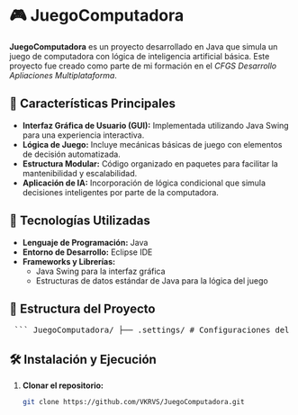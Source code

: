 # 🎮 JuegoComputadora

**JuegoComputadora** es un proyecto desarrollado en Java que simula un juego de computadora con lógica de inteligencia artificial básica. Este proyecto fue creado como parte de mi formación en el *CFGS Desarrollo Apliaciones Multiplataforma*.

## 🧠 Características Principales

- **Interfaz Gráfica de Usuario (GUI):** Implementada utilizando Java Swing para una experiencia interactiva.
- **Lógica de Juego:** Incluye mecánicas básicas de juego con elementos de decisión automatizada.
- **Estructura Modular:** Código organizado en paquetes para facilitar la mantenibilidad y escalabilidad.
- **Aplicación de IA:** Incorporación de lógica condicional que simula decisiones inteligentes por parte de la computadora.

## 🚀 Tecnologías Utilizadas

- **Lenguaje de Programación:** Java
- **Entorno de Desarrollo:** Eclipse IDE
- **Frameworks y Librerías:**
  - Java Swing para la interfaz gráfica
  - Estructuras de datos estándar de Java para la lógica del juego

## 📂 Estructura del Proyecto

<pre> ``` JuegoComputadora/ ├── .settings/ # Configuraciones del entorno de desarrollo ├── bin/ # Archivos compilados ├── juegoComputadora/ # Código fuente principal │ ├── Main.java # Clase principal que inicia el juego │ ├── Juego.java # Lógica del juego │ └── Computadora.java # Lógica de la "IA" del juego ├── .classpath # Configuración de clases └── .project # Configuración del proyecto ``` </pre>


## 🛠️ Instalación y Ejecución

1. **Clonar el repositorio:**

   ```bash
   git clone https://github.com/VKRVS/JuegoComputadora.git
